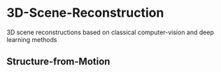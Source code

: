 # 3D-Scene-Reconstruction
3D scene reconstructions based on classical computer-vision and deep learning methods
## Structure-from-Motion

